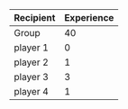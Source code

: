 | Recipient | Experience |
| --------- | ---------- |
| Group     | 40         |
| player 1  | 0          |
| player 2  | 1          |
| player 3  | 3          |
| player 4  | 1          |

